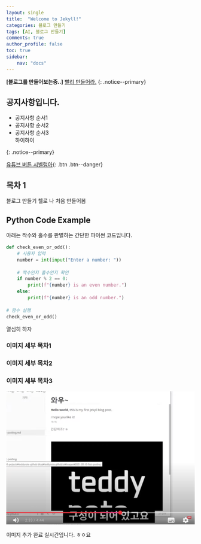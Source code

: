 ```yaml
---
layout: single
title:  "Welcome to Jekyll!"
categories: 블로그 만들기
tags: [AI, 블로그 만들기]
comments: true
author_profile: false
toc: true   
sidebar:    
    nav: "docs"
---
```


**[블로그를 만들어보는중..]** [빨리 만들어라.](https://youtu.be/q3chR6soUxQ?si=2C-e2rw-RcytV1f3)
{: .notice--primary}

<div class="notice"> 
<h2>공지사항입니다.</h2>
<ul>
    <li>공지사항 순서1</li>
    <li>공지사항 순서2</li>
    <li>공지사항 순서3</li>
하이하이
</ul>
</div>
{: .notice--primary}

[유튜브 버튼 시벨럼아](https://www.youtube.com){: .btn .btn--danger}


## 목차 1
블로그 만들기
헬로 나 처음 만들어봄

## Python Code Example


아래는 짝수와 홀수를 판별하는 간단한 파이썬 코드입니다.

```python   
def check_even_or_odd():
    # 사용자 입력
    number = int(input("Enter a number: "))
    
    # 짝수인지 홀수인지 확인
    if number % 2 == 0:
        print(f"{number} is an even number.")
    else:
        print(f"{number} is an odd number.")

# 함수 실행
check_even_or_odd()
```

열심히 하자
### 이미지 세부 목차1

### 이미지 세부 목차2

### 이미지 세부 목차3

![image](/images/first/123.png)

이미지 추가 완료
실시간입니다.
ㅎㅇ요


